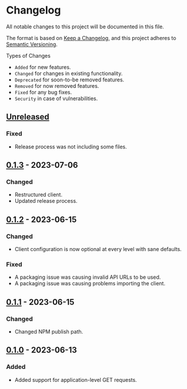 # Changelog

All notable changes to this project will be documented in this file.

The format is based on [Keep a Changelog](https://keepachangelog.com/en/1.0.0/),
and this project adheres to [Semantic Versioning](https://semver.org/spec/v2.0.0.html).

Types of Changes

- `Added` for new features.
- `Changed` for changes in existing functionality.
- `Deprecated` for soon-to-be removed features.
- `Removed` for now removed features.
- `Fixed` for any bug fixes.
- `Security` in case of vulnerabilities.

## [Unreleased]

### Fixed

- Release process was not including some files.

## [0.1.3] - 2023-07-06

### Changed

- Restructured client.
- Updated release process.

## [0.1.2] - 2023-06-15

### Changed

- Client configuration is now optional at every level with sane defaults.

### Fixed

- A packaging issue was causing invalid API URLs to be used.
- A packaging issue was causing problems importing the client.

## [0.1.1] - 2023-06-15

### Changed

- Changed NPM publish path.

## [0.1.0] - 2023-06-13

### Added

- Added support for application-level GET requests.

[unreleased]: https://github.com/brannonh/pco-client/compare/v0.1.3...HEAD
[0.1.3]: https://github.com/brannonh/pco-client/compare/v0.1.2...v0.1.3
[0.1.2]: https://github.com/brannonh/pco-client/compare/v0.1.1...v0.1.2
[0.1.1]: https://github.com/brannonh/pco-client/compare/v0.1.0...v0.1.1
[0.1.0]: https://github.com/brannonh/pco-client/releases/tag/v0.1.0
